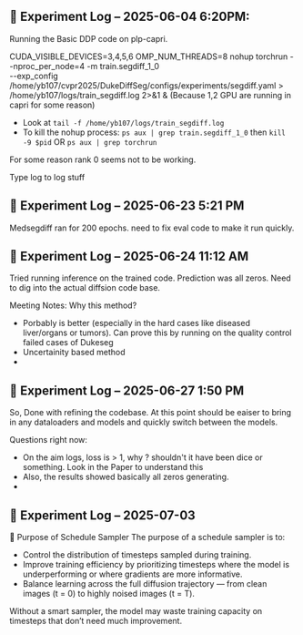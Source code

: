 ## 🧪 Experiment Log – 2025-06-04 6:20PM: 
Running the Basic DDP code on plp-capri.

CUDA_VISIBLE_DEVICES=3,4,5,6 OMP_NUM_THREADS=8 nohup torchrun --nproc_per_node=4 -m train.segdiff_1_0 \
  --exp_config /home/yb107/cvpr2025/DukeDiffSeg/configs/experiments/segdiff.yaml > /home/yb107/logs/train_segdiff.log 2>&1 &
  (Because 1,2 GPU are running in capri for some reason)
  
- Look at `tail -f /home/yb107/logs/train_segdiff.log`
- To kill the nohup process: `ps aux | grep train.segdiff_1_0` then `kill -9 $pid`
OR `ps aux | grep torchrun`

For some reason rank 0 seems not to be working.

Type log <Tab> to log stuff

## 🧪 Experiment Log – 2025-06-23 5:21 PM

Medsegdiff ran for 200 epochs. need to fix eval code to make it run quickly.

## 🧪 Experiment Log – 2025-06-24 11:12 AM

Tried running inference on the trained code. Prediction was all zeros. Need to dig into the actual diffsion code base.

Meeting Notes:
Why this method? 
- Porbably is better (especially in the hard cases like diseased liver/organs or tumors). Can prove this by running on the quality control failed cases of Dukeseg
- Uncertainity based method
- 

## 🧪 Experiment Log – 2025-06-27 1:50 PM

So, Done with refining the codebase.
At this point should be eaiser to bring in any dataloaders and models and quickly switch between the models.

Questions right now:
- On the aim logs, loss is > 1, why ? shouldn't it have been dice or something. Look in the Paper to understand this
- Also, the results showed basically all zeros generating.
- 

## 🧪 Experiment Log – 2025-07-03

🔹 Purpose of Schedule Sampler
The purpose of a schedule sampler is to:
 - Control the distribution of timesteps sampled during training.
- Improve training efficiency by prioritizing timesteps where the model is underperforming or where gradients are more informative.
 - Balance learning across the full diffusion trajectory — from clean images (t = 0) to highly noised images (t = T).

Without a smart sampler, the model may waste training capacity on timesteps that don’t need much improvement.